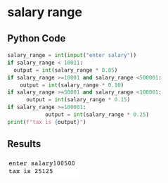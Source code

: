# salary range

## Python Code
```.py
salary_range = int(input("enter salary"))
if salary_range < 10011:
  output = int(salary_range * 0.05)
if salary_range >=10001 and salary_range <500001:
    output = int(salary_range * 0.10)  
if salary_range >=50001 and salary_range <100001:
      output = int(salary_range * 0.15)     
if salary_range >=100001:
            output = int(salary_range * 0.25)           
print(f"tax is {output}")
```
##

## Results
![](salary_range.png)
